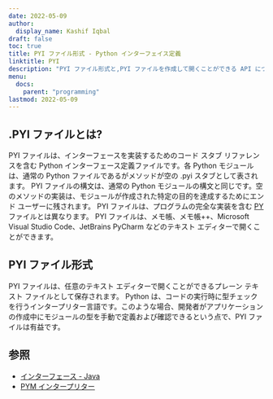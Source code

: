 ```yaml
---
date: 2022-05-09
author:
  display_name: Kashif Iqbal
draft: false
toc: true
title: PYI ファイル形式 - Python インターフェイス定義
linktitle: PYI
description: "PYI ファイル形式と,PYI ファイルを作成して開くことができる API について学びます。"
menu:
  docs:
    parent: "programming"
lastmod: 2022-05-09
---
```


## .PYI ファイルとは?

PYI ファイルは、インターフェースを実装するためのコード スタブ リファレンスを含む Python インターフェース定義ファイルです。各 Python モジュールは、通常の Python ファイルであるがメソッドが空の .pyi スタブとして表されます。 PYI ファイルの構文は、通常の Python モジュールの構文と同じです。空のメソッドの実装は、モジュールが作成された特定の目的を達成するためにエンド ユーザーに残されます。 PYI ファイルは、プログラムの完全な実装を含む [PY](/programming/py/) ファイルとは異なります。 PYI ファイルは、メモ帳、メモ帳++、Microsoft Visual Studio Code、JetBrains PyCharm などのテキスト エディターで開くことができます。

## PYI ファイル形式

PYI ファイルは、任意のテキスト エディターで開くことができるプレーン テキスト ファイルとして保存されます。 Python は、コードの実行時に型チェックを行うインタープリター言語です。このような場合、開発者がアプリケーションの作成中にモジュールの型を手動で定義および確認できるという点で、PYI ファイルは有益です。

## 参照 ##

* [インターフェース - Java](https://en.wikipedia.org/wiki/Interface_(Java))
* [PYM インタープリター](https://github.com/interpreters/pym)

